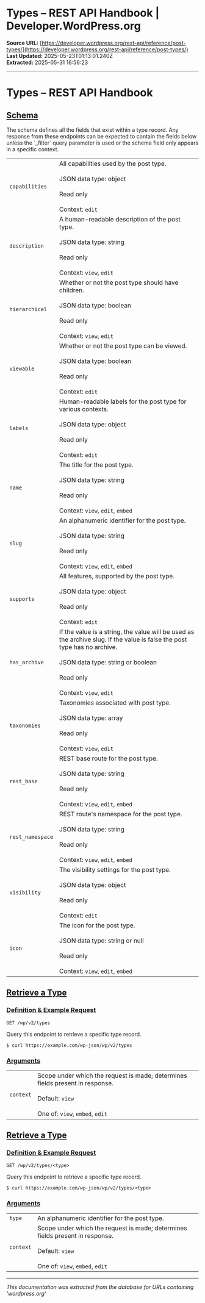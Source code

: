 # Types – REST API Handbook | Developer.WordPress.org

**Source URL:** [https://developer.wordpress.org/rest-api/reference/post-types/](https://developer.wordpress.org/rest-api/reference/post-types/)  
**Last Updated:** 2025-05-23T01:13:01.240Z  
**Extracted:** 2025-05-31 16:56:23

---

# Types – REST API Handbook

## [Schema](#schema)

The schema defines all the fields that exist within a type record. Any response from these endpoints can be expected to contain the fields below unless the \`\_filter\` query parameter is used or the schema field only appears in a specific context.

|     |     |
| --- | --- |
| `capabilities` | All capabilities used by the post type.<br><br>JSON data type: object<br><br>Read only<br><br>Context: `edit` |
| `description` | A human-readable description of the post type.<br><br>JSON data type: string<br><br>Read only<br><br>Context: `view`, `edit` |
| `hierarchical` | Whether or not the post type should have children.<br><br>JSON data type: boolean<br><br>Read only<br><br>Context: `view`, `edit` |
| `viewable` | Whether or not the post type can be viewed.<br><br>JSON data type: boolean<br><br>Read only<br><br>Context: `edit` |
| `labels` | Human-readable labels for the post type for various contexts.<br><br>JSON data type: object<br><br>Read only<br><br>Context: `edit` |
| `name` | The title for the post type.<br><br>JSON data type: string<br><br>Read only<br><br>Context: `view`, `edit`, `embed` |
| `slug` | An alphanumeric identifier for the post type.<br><br>JSON data type: string<br><br>Read only<br><br>Context: `view`, `edit`, `embed` |
| `supports` | All features, supported by the post type.<br><br>JSON data type: object<br><br>Read only<br><br>Context: `edit` |
| `has_archive` | If the value is a string, the value will be used as the archive slug. If the value is false the post type has no archive.<br><br>JSON data type: string or boolean<br><br>Read only<br><br>Context: `view`, `edit` |
| `taxonomies` | Taxonomies associated with post type.<br><br>JSON data type: array<br><br>Read only<br><br>Context: `view`, `edit` |
| `rest_base` | REST base route for the post type.<br><br>JSON data type: string<br><br>Read only<br><br>Context: `view`, `edit`, `embed` |
| `rest_namespace` | REST route's namespace for the post type.<br><br>JSON data type: string<br><br>Read only<br><br>Context: `view`, `edit`, `embed` |
| `visibility` | The visibility settings for the post type.<br><br>JSON data type: object<br><br>Read only<br><br>Context: `edit` |
| `icon` | The icon for the post type.<br><br>JSON data type: string or null<br><br>Read only<br><br>Context: `view`, `edit`, `embed` |

## [Retrieve a Type](#retrieve-a-type)

### [Definition & Example Request](#definition-example-request)

`GET /wp/v2/types`

Query this endpoint to retrieve a specific type record.

`$ curl https://example.com/wp-json/wp/v2/types`

### [Arguments](#arguments)

|     |     |
| --- | --- |
| `context` | Scope under which the request is made; determines fields present in response.<br><br>Default: `view`<br><br>One of: `view`, `embed`, `edit` |

## [Retrieve a Type](#retrieve-a-type-2)

### [Definition & Example Request](#definition-example-request-2)

`GET /wp/v2/types/<type>`

Query this endpoint to retrieve a specific type record.

`$ curl https://example.com/wp-json/wp/v2/types/<type>`

### [Arguments](#arguments-2)

|     |     |
| --- | --- |
| `type` | An alphanumeric identifier for the post type. |
| `context` | Scope under which the request is made; determines fields present in response.<br><br>Default: `view`<br><br>One of: `view`, `embed`, `edit` |

---

*This documentation was extracted from the database for URLs containing 'wordpress.org'*
